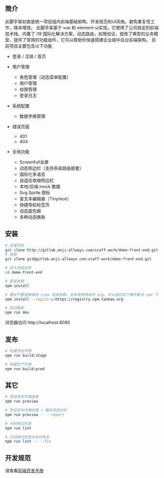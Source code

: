 ## 简介
此脚手架初衷是统一项目组内前端基础架构、开发规范和UI风格。避免重复性工作，降本增效。
此脚手架基于 vue 和 element-ui实现。它使用了公司规定的前端技术栈，内置了 i18 国际化解决方案，动态路由，权限验证，提炼了典型的业务模型，提供了常用的功能组件，它可以帮助你快速搭建企业级中后台前端架构。
目前项目主要包含以下功能

- 登录 / 注销 / 首页

- 用户管理
  - 角色管理（动态菜单配置）
  - 用户管理
  - 权限管理
  - 登录日志

- 系统配置
  - 数据字典管理

- 错误页面
  - 401
  - 404

- 全局功能
  - Screenfull全屏 
  - 动态侧边栏（支持多级路由嵌套）
  - 国际化多语言
  - 自适应收缩侧边栏
  - 本地/后端 mock 数据
  - Svg Sprite 图标
  - 富文本编辑器（Tinymce）
  - 快捷导航标签页
  - 动态面包屑
  - 多种动态换肤

## 安装

```bash
# 克隆项目
git clone http://gitlab.anji-allways.com/scaff-work/demo-front-end.git
# 或者
git clone git@gitlab.anji-allways.com:scaff-work/demo-front-end.git

# 进入项目目录
cd demo-front-end

# 安装依赖
npm install

# 建议不要直接使用 cnpm 安装依赖，会有各种诡异的 bug。可以通过如下操作解决 npm 下载速度慢的问题
npm install --registry=https://registry.npm.taobao.org

# 启动服务
npm run dev
```

浏览器访问 http://localhost:8080

## 发布

```bash
# 构建测试环境
npm run build:stage

# 构建生产环境
npm run build:prod
```

## 其它

```bash
# 预览发布环境效果
npm run preview

# 预览发布环境效果 + 静态资源分析
npm run preview -- --report

# 代码格式检查
npm run lint

# 代码格式检查并自动修复
npm run lint -- --fix
```


## 开发规范
请查看[前端开发手册](http://gitlab.anji-allways.com/scaff-work/demo-front-end/blob/master/前端开发手册.docx)